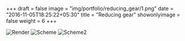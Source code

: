 +++
draft = false
image = "img/portfolio/reducing_gear/1.png"
date = "2016-11-05T18:25:22+05:30"
title = "Reducing gear"
showonlyimage = false
weight = 6
+++

![Render][1]
![Scheme][2]
![Scheme2][3]

[1]: /img/portfolio/reducing_gear/1.png
[2]: /img/portfolio/reducing_gear/2.jpg
[3]: /img/portfolio/reducing_gear/3.png
